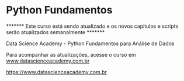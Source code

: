 # Python Fundamentos

******* Este curso está sendo atualizado e os novos capítulos e scripts serão atualizados semanalmente *******

Data Science Academy - Python Fundamentos para Análise de Dados

Para acompanhar as atualizações, acesse o curso em www.datascienceacademy.com.br


https://www.datascienceacademy.com.br



